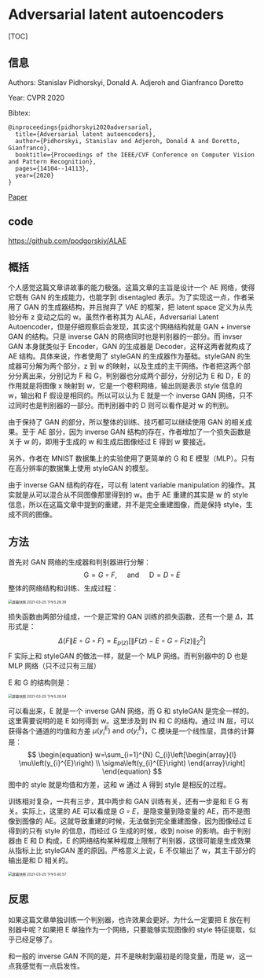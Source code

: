 # Adversarial latent autoencoders

[TOC]

## 信息

Authors: Stanislav Pidhorskyi, Donald A. Adjeroh and Gianfranco Doretto

Year: CVPR 2020

Bibtex:

```
@inproceedings{pidhorskyi2020adversarial,
  title={Adversarial latent autoencoders},
  author={Pidhorskyi, Stanislav and Adjeroh, Donald A and Doretto, Gianfranco},
  booktitle={Proceedings of the IEEE/CVF Conference on Computer Vision and Pattern Recognition},
  pages={14104--14113},
  year={2020}
}
```

[Paper](file:///Users/xieyutong/Documents/Research/PaperReading/Papers/adversarial-latent-autoencoders.pdf)



## code

https://github.com/podgorskiy/ALAE



## 概括

个人感觉这篇文章讲故事的能力极强。这篇文章的主旨是设计一个 AE 网络，使得它既有 GAN 的生成能力，也能学到 disentagled 表示。为了实现这一点，作者采用了 GAN 的生成器结构，并且抛弃了 VAE 的框架，把 latent space 定义为从先验分布 z 变动之后的 w。虽然作者称其为 ALAE，Adversarial Latent Autoencoder，但是仔细观察后会发现，其实这个网络结构就是 GAN + inverse GAN 的结构。只是 inverse GAN 的网络同时也是判别器的一部分。而 invser GAN 本身就类似于 Encoder，GAN 的生成器是 Decoder，这样这两者就构成了 AE 结构。具体来说，作者使用了 styleGAN 的生成器作为基础。styleGAN 的生成器可分解为两个部分，z 到 w 的映射，以及生成的主干网络。作者把这两个部分分离出来，分别记为 F 和 G，判别器也分成两个部分，分别记为 E 和 D，E 的作用就是将图像 x 映射到 w，它是一个卷积网络，输出则是表示 style 信息的 w，输出和 F 假设是相同的。所以可以认为 E 就是一个 inverse GAN 网络，只不过同时也是判别器的一部分。而判别器中的 D 则可以看作是对 w 的判别。

由于保持了 GAN 的部分，所以整体的训练、技巧都可以继续使用 GAN 的相关成果。至于 AE 部分，因为 inverse GAN 结构的存在，作者增加了一个损失函数是关于 w 的，即用于生成的 w 和生成后图像经过 E 得到 w 要接近。

另外，作者在 MNIST 数据集上的实验使用了更简单的 G 和 E 模型（MLP）。只有在高分辨率的数据集上使用 styleGAN 的模型。

由于 inverse GAN 结构的存在，可以有 latent variable manipulation 的操作。其实就是从可以混合从不同图像那里得到的 w。由于 AE 重建的其实是 w 的 style 信息，所以在这篇文章中提到的重建，并不是完全重建图像，而是保持 style，生成不同的图像。



## 方法

首先对 GAN 网络的生成器和判别器进行分解：
$$
\begin{equation}
\mathrm{G}=G \circ F, \quad \text { and } \quad \mathrm{D}=D \circ E
\end{equation}
$$
整体的网络结构和训练、生成过程：

<img src="/Users/xieyutong/Pictures/screenshot/屏幕快照 2021-03-25 下午5.26.39.png" alt="屏幕快照 2021-03-25 下午5.26.39" style="zoom:50%;" />

损失函数由两部分组成，一个是正常的 GAN 训练的损失函数，还有一个是 $\Delta$，其形式是：
$$
\begin{equation}
\Delta(F \| E \circ G \circ F)=E_{p(z)}\left[\|F(z)-E \circ G \circ F(z)\|_{2}^{2}\right]
\end{equation}
$$
F 实际上和 styleGAN 的做法一样，就是一个 MLP 网络。而判别器中的 D 也是 MLP 网络（只不过只有三层）

E 和 G 的结构则是：

<img src="/Users/xieyutong/Pictures/screenshot/屏幕快照 2021-03-25 下午5.28.04.png" alt="屏幕快照 2021-03-25 下午5.28.04" style="zoom:50%;" />

可以看出来，E 就是一个 inverse GAN 网络，而 G 和 styleGAN 是完全一样的。这里需要说明的是 E 如何得到 w。这里涉及到 IN 和 C 的结构。通过 IN 层，可以获得各个通道的均值和方差 $\begin{equation}
\mu\left(y_{i}^{E}\right) \text { and } \sigma\left(y_{i}^{E}\right)
\end{equation}$，C 模块是一个线性层，具体的计算是：
$$
\begin{equation}
w=\sum_{i=1}^{N} C_{i}\left[\begin{array}{l}
\mu\left(y_{i}^{E}\right) \\
\sigma\left(y_{i}^{E}\right)
\end{array}\right]
\end{equation}
$$
图中的 style 就是均值和方差，这和 w 通过 A 得到 style 是相反的过程。

训练相对复杂，一共有三步，其中两步和 GAN 训练有关，还有一步是和 E G 有关。实际上，这里的 AE 可以看成是 $G\circ E$，是隐变量到隐变量的 AE，而不是图像到图像的 AE。这就导致重建的时候，无法做到完全重建图像，因为图像经过 E 得到的只有 style 的信息，而经过 G 生成的时候，收到 noise 的影响。由于判别器由 E 和 D 构成，E 的网络结构某种程度上限制了判别器，这很可能是生成效果从指标上比 styleGAN 差的原因。严格意义上说，E 不仅输出了 w，其主干部分的输出是和 D 相关的。

<img src="/Users/xieyutong/Pictures/screenshot/屏幕快照 2021-03-25 下午5.40.57.png" alt="屏幕快照 2021-03-25 下午5.40.57" style="zoom:50%;" />

## 反思

如果这篇文章单独训练一个判别器，也许效果会更好。为什么一定要把 E 放在判别器中呢？如果把 E 单独作为一个网络，只要能够实现图像的 style 特征提取，似乎已经足够了。

和一般的 inverse GAN 不同的是，并不是映射到最初是的隐变量，而是 w，这一点我感觉有一点启发性。